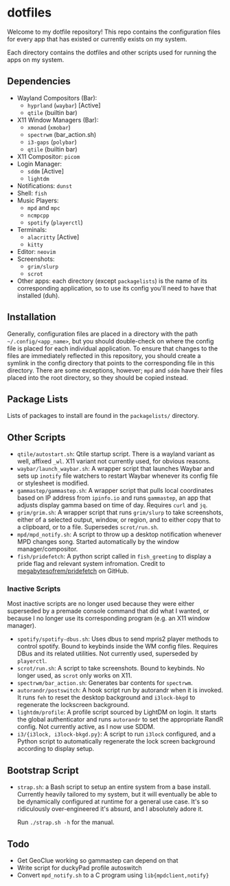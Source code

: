 # dotfiles

Welcome to my dotfile repository! This repo contains the configuration files for every app that has existed or currently exists on my system.

Each directory contains the dotfiles and other scripts used for running the apps on my system.

## Dependencies

- Wayland Compositors (Bar):
  - `hyprland` (`waybar`) [Active]
  - `qtile` (builtin bar)
- X11 Window Managers (Bar):
  - `xmonad` (`xmobar`)
  - `spectrwm` (bar_action.sh)
  - `i3-gaps` (`polybar`)
  - `qtile` (builtin bar)
- X11 Compositor: `picom`
- Login Manager:
  - `sddm` [Active]
  - `lightdm`
- Notifications: `dunst`
- Shell: `fish`
- Music Players:
  - `mpd` and `mpc`
  - `ncmpcpp`
  - `spotify` (`playerctl`)
- Terminals:
  - `alacritty` [Active]
  - `kitty`
- Editor: `neovim`
- Screenshots:
  - `grim/slurp`
  - `scrot`
- Other apps: each directory (except `packagelists`) is the name of its corresponding application, so to use its config you'll need to have that installed (duh).

## Installation

Generally, configuration files are placed in a directory with the path `~/.config/<app_name>`, but you should double-check on where the config file is placed for each individual application. To ensure that changes to the files are immediately reflected in this repository, you should create a symlink in the config directory that points to the corresponding file in this directory. There are some exceptions, however; `mpd` and `sddm` have their files placed into the root directory, so they should be copied instead.

## Package Lists

Lists of packages to install are found in the `packagelists/` directory.

## Other Scripts

- `qtile/autostart.sh`: Qtile startup script. There is a wayland variant as well, affixed `_wl`. X11 variant not currently used, for obvious reasons.
- `waybar/launch_waybar.sh`: A wrapper script that launches Waybar and sets up `inotify` file watchers to restart Waybar whenever its config file or stylesheet is modified.
- `gammastep/gammastep.sh`: A wrapper script that pulls local coordinates based on IP address from `ipinfo.io` and runs `gammastep`, an app that adjusts display gamma based on time of day. Requires `curl` and `jq`.
- `grim/grim.sh`: A wrapper script that runs `grim/slurp` to take screenshots, either of a selected output, window, or region, and to either copy that to a clipboard, or to a file. Supersedes `scrot/run.sh`.
- `mpd/mpd_notify.sh`: A script to throw up a desktop notification whenever MPD changes song. Started automatically by the window manager/compositor.
- `fish/pridefetch`: A python script called in `fish_greeting` to display a pride flag and relevant system infromation. Credit to [megabytesofrem/pridefetch](https://github.com/megabytesofrem/pridefetch) on GitHub.

### Inactive Scripts

Most inactive scripts are no longer used because they were either
superseded by a premade console command that did what I wanted, or because I no longer use its corresponding program (e.g. an X11 window manager).

- `spotify/spotify-dbus.sh`: Uses dbus to send mpris2 player methods to control spotify. Bound to keybinds inside the WM config files. Requires DBus and its related utilities. Not currently used, superseded by `playerctl`.
- `scrot/run.sh`: A script to take screenshots. Bound to keybinds. No longer used, as `scrot` only works on X11.
- `spectrwm/bar_action.sh`: Generates bar contents for `spectrwm`.
- `autorandr/postswitch`: A hook script run by autorandr when it is invoked. It runs `feh` to reset the desktop background and `i3lock-bkgd` to regenerate the lockscreen background.
- `lightdm/profile`: A profile script sourced by LightDM on login. It starts the global authenticator and runs `autorandr` to set the appropriate RandR config. Not currently active, as I now use SDDM.
- `i3/{i3lock, i3lock-bkgd.py}`: A script to run `i3lock` configured, and a Python script to automatically regenerate the lock screen background according to display setup.

## Bootstrap Script

- `strap.sh`: a Bash script to setup an entire system from a base install.
  Currently heavily tailored to my system, but it will eventually be able to be dynamically configured at runtime for a general use case.
  It's so ridiculously over-engineered it's absurd, and I absolutely adore it.
  
  Run `./strap.sh -h` for the manual.

## Todo

- Get GeoClue working so gammastep can depend on that
- Write script for duckyPad profile autoswitch
- Convert `mpd_notify.sh` to a C program using `lib{mpdclient,notify}`
